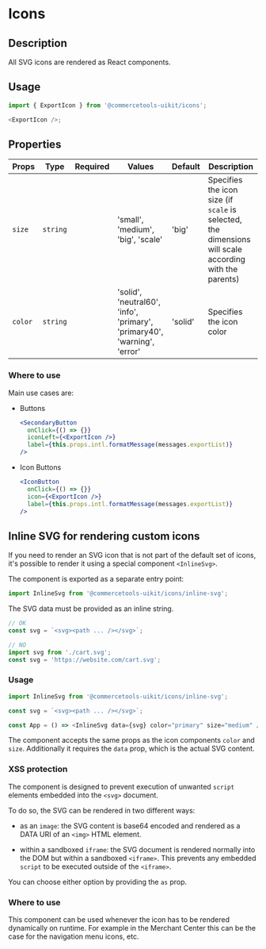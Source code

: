 # Icons

## Description

All SVG icons are rendered as React components.

## Usage

```js
import { ExportIcon } from '@commercetools-uikit/icons';

<ExportIcon />;
```

## Properties

| Props   | Type     | Required | Values                                                                   | Default | Description                                                                                            |
| ------- | -------- | :------: | ------------------------------------------------------------------------ | ------- | ------------------------------------------------------------------------------------------------------ |
| `size`  | `string` |          | 'small', 'medium', 'big', 'scale'                                        | 'big'   | Specifies the icon size (if `scale` is selected, the dimensions will scale according with the parents) |
| `color` | `string` |          | 'solid', 'neutral60', 'info', 'primary', 'primary40', 'warning', 'error' | 'solid' | Specifies the icon color                                                                               |

### Where to use

Main use cases are:

- Buttons

  ```jsx
  <SecondaryButton
    onClick={() => {}}
    iconLeft={<ExportIcon />}
    label={this.props.intl.formatMessage(messages.exportList)}
  />
  ```

- Icon Buttons

  ```jsx
  <IconButton
    onClick={() => {}}
    icon={<ExportIcon />}
    label={this.props.intl.formatMessage(messages.exportList)}
  />
  ```

## Inline SVG for rendering custom icons

If you need to render an SVG icon that is not part of the default set of icons, it's possible to render it using a special component `<InlineSvg>`.

The component is exported as a separate entry point:

```js
import InlineSvg from '@commercetools-uikit/icons/inline-svg';
```

The SVG data must be provided as an inline string.

```js
// OK
const svg = `<svg><path ... /></svg>`;

// NO
import svg from './cart.svg';
const svg = 'https://website.com/cart.svg';
```

### Usage

```js
import InlineSvg from '@commercetools-uikit/icons/inline-svg';

const svg = `<svg><path ... /></svg>`;

const App = () => <InlineSvg data={svg} color="primary" size="medium" />;
```

The component accepts the same props as the icon components `color` and `size`. Additionally it requires the `data` prop, which is the actual SVG content.

### XSS protection

The component is designed to prevent execution of unwanted `script` elements embedded into the `<svg>` document.

To do so, the SVG can be rendered in two different ways:

- as an `image`: the SVG content is base64 encoded and rendered as a DATA URI of an `<img>` HTML element.

- within a sandboxed `iframe`: the SVG document is rendered normally into the DOM but within a sandboxed `<iframe>`. This prevents any embedded `script` to be executed outside of the `<iframe>`.

You can choose either option by providing the `as` prop.

### Where to use

This component can be used whenever the icon has to be rendered dynamically on runtime. For example in the Merchant Center this can be the case for the navigation menu icons, etc.
